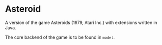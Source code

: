 # Asteroid
A version of the game Asteroids (1979, Atari Inc.) with extensions written in Java.

The core backend of the game is to be found in `model`.
